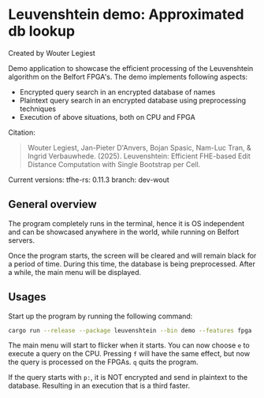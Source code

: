 # Leuvenshtein demo: Approximated db lookup

Created by Wouter Legiest

Demo application to showcase the efficient processing of the Leuvenshtein algorithm on the Belfort FPGA's. The demo implements following aspects:

- Encrypted query search in an encrypted database of names
- Plaintext query search in an encrypted database using preprocessing techniques
- Execution of above situations, both on CPU and FPGA

Citation:
> Wouter Legiest, Jan-Pieter D'Anvers, Bojan Spasic, Nam-Luc Tran, & Ingrid Verbauwhede. (2025). Leuvenshtein: Efficient FHE-based Edit Distance Computation with Single Bootstrap per Cell.

Current versions:
tfhe-rs: 0.11.3
branch: dev-wout

## General overview

The program completely runs in the terminal, hence it is OS independent and can be showcased anywhere in the world, while running on Belfort servers.

Once the program starts, the screen will be cleared and will remain black for a period of time. During this time, the database is being preprocessed. After a while, the main menu will be displayed.

## Usages

Start up the program by running the following command:

```bash
cargo run --release --package leuvenshtein --bin demo --features fpga
```

The main menu will start to flicker when it starts. You can now choose `e` to execute a query on the CPU. Pressing `f` will have the same effect, but now the query is processed on the FPGAs. `q` quits the program.

If the query starts with `p:`, it is NOT encrypted and send in plaintext to the database. Resulting in an execution that is a third faster.

